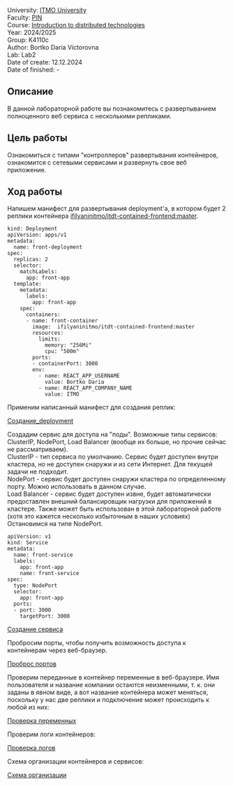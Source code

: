 University: [ITMO University](https://itmo.ru/ru/)  
Faculty: [PIN](https://fict.itmo.ru)  
Course: [Introduction to distributed technologies](https://github.com/itmo-ict-faculty/introduction-to-distributed-technologies)  
Year: 2024/2025  
Group: K4110c  
Author: Bortko Daria Victorovna  
Lab: Lab2  
Date of create: 12.12.2024  
Date of finished: -  

## Описание   
В данной лабораторной работе вы познакомитесь с развертыванием полноценного веб сервиса с несколькими репликами. 

## Цель работы  
Ознакомиться с типами "контроллеров" развертывания контейнеров, ознакомится с сетевыми сервисами и развернуть свое веб приложение. 

## Ход работы  

Напишем манифест для развертывания deployment'а, в котором будет 2 реплики контейнера [ifilyaninitmo/itdt-contained-frontend:master](https://hub.docker.com/r/ifilyaninitmo/itdt-contained-frontend).  

``` 
kind: Deployment
apiVersion: apps/v1
metadata:
  name: front-deployment
spec:
  replicas: 2
  selector:
    matchLabels:
      app: front-app
  template:
    metadata:
      labels:
        app: front-app
    spec:
      containers:
      - name: front-container
        image:  ifilyaninitmo/itdt-contained-frontend:master
        resources:
          limits:
            memory: "256Mi"
            cpu: "500m"
        ports:
        - containerPort: 3000
        env:
          - name: REACT_APP_USERNAME
            value: Bortko Daria
          - name: REACT_APP_COMPANY_NAME
            value: ITMO
```
Применим написанный манифест для создания реплик:  

[Создание_deployment](./img/kubectl_apply.jpg)  

Создадим сервис для доступа на "поды". Возможные типы сервисов: ClusterIP, NodePort, Load Balancer (вообще их больше, но прочие сейчас не рассматриваем).  
ClusterIP - тип сервиса по умолчанию. Сервис будет доступен внутри кластера, но не доступен снаружи и из сети Интернет. Для текущей задачи не подходит.  
NodePort - сервис будет доступен снаружи кластера по определенному порту. Можно использовать в данном случае.   
Load Balancer - сервис будет доступен извне, будет автоматически предоставлен внешний балансировщик нагрузки для приложений в кластере. Также может быть использован в этой лабораторной работе (хотя это кажется несколько избыточным в наших условиях)
Остановимся на типе NodePort.

```
apiVersion: v1
kind: Service
metadata:
  name: front-service
  labels:
    app: front-app
    name: front-service
spec:
  type: NodePort
  selector:
    app: front-app
  ports:
  - port: 3000
    targetPort: 3000
```

[Создание сервиса](./img/create_service.jpg)  

Пробросим порты, чтобы получить возможность доступа к контейнерам через веб-браузер.

[Проброс портов](./img/port_forward.jpg)  

Проверим переданные в контейнер переменные в веб-браузере. Имя пользователя и название компании остаются неизменными, т. к. они заданы в явном виде, а вот название контейнера может меняться, поскольку у нас две реплики и подключение может происходить к любой из них:  

[Проверка переменных](./img/value_check.jpg)  

Проверим логи контейнеров:  

[Проверка логов](./img/logs_check.jpg)  

Схема организации контейнеров и сервисов:

[Схема организации](./img/scheme_2.jpg) 
 
